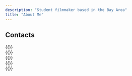```yaml
---
description: "Student filmmaker based in the Bay Area"
title: "About Me"
---
```




## Contacts
<div class="column-gap-2 d-flex display-6 justify-content-center mb-3">
    {{<paige/icon class="bi bi-youtube" title="youtube" url="https://www.youtube.com/channel/UCQulP0uyasw93322XVnpvZQ" >}}
</div>

<div class="column-gap-2 d-flex display-6 justify-content-center mb-3">
    {{<paige/icon class="bi bi-instagram" title="instagram" url="https://www.instagram.com/alpha.pentagon" >}}
</div>

<div class="column-gap-2 d-flex display-6 justify-content-center mb-3">
    {{<paige/icon class="bi bi-envelope" title="gmail" url="mailto:info.jimbot@gmail.com" >}}
</div>
<div class="column-gap-2 d-flex display-6 justify-content-center mb-3">
    {{<paige/icon class="bi bi-linkedin" title="linkedin" url="https://www.linkedin.com/in/jimmy-tsai-3234a830a/" >}}
</div>

<div class="column-gap-2 d-flex display-6 justify-content-center mb-3">
    {{<paige/icon class="bi bi-github" title="github" url="https://github.com/jimbo-tsai" >}}
</div>